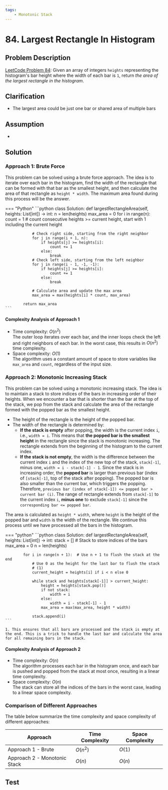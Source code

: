 ```yaml
---
tags:
    - Monotonic Stack
---
```


# 84. Largest Rectangle In Histogram

## Problem Description

[LeetCode Problem 84](https://leetcode.com/problems/largest-rectangle-in-histogram/description/):
Given an array of integers `heights` representing the histogram's bar height where the
width of each bar is `1`, return _the area of the largest rectangle in the histogram_.

## Clarification

- The largest area could be just one bar or shared area of multiple bars

## Assumption

-

## Solution

### Approach 1: Brute Force

This problem can be solved using a brute force approach. The idea is to iterate
over each bar in the histogram, find the
width of the rectangle that can be formed with that bar as the smallest height, and
then calculate the area of that rectangle as `height * width`. The maximum area
found during this process will be the answer.

=== "Python"
    ```python
    class Solution:
        def largestRectangleArea(self, heights: List[int]) -> int:
            n = len(heights)
            max_area = 0
            for i in range(n):
                count = 1  # count consecutive heights >= current height, start with 1 including the current height

                # Check right side, starting from the right neighbor
                for j in range(i + 1, n):
                    if heights[j] >= heights[i]:
                        count += 1
                    else:
                        break
                # Check left side, starting from the left neighbor
                for j in range(i - 1, -1, -1):
                    if heights[j] >= heights[i]:
                        count += 1
                    else:
                        break

                # Calculate area and update the max area
                max_area = max(heights[i] * count, max_area)

            return max_area
    ```

#### Complexity Analysis of Approach 1

- Time complexity: $O(n^2)$  
  The outer loop iterates over each bar, and the inner loops check the left and right
  neighbors of each bar. In the worst case, this results in $O(n^2)$ time complexity.
- Space complexity: $O(1)$  
  The algorithm uses a constant amount of space to store variables like `max_area` and
  `count`, regardless of the input size.

### Approach 2: Monotonic Increasing Stack

This problem can be solved using a monotonic increasing stack. The idea is to
maintain a stack to store indices of the bars in increasing order of their heights.
When we encounter a bar that is shorter than the bar at the top of the stack, we pop
from the stack and calculate the area of the rectangle formed with the popped bar as
the smallest height.

- The height of the rectangle is the height of the popped bar.
- The width of the rectangle is determined by:
    - **If the stack is empty** after popping, the width is the current index `i`, i.e.,
    `width = i`. This means that **the popped bar is the smallest height** in the rectangle
    since the stack is monotonic increasing. The rectangle extends from the beginning of
    the histogram to the current index.
    - **If the stack is not empty**, the width is the difference between the current index
    `i` and the index of the new top of the stack, `stack[-1]`, minus one,
    `width = i - stack[-1] - 1`. Since the stack is in increasing order,
    the **popped bar** is larger than previous bar (index of `[stack[-1]`, top of the
    stack after popping). The popped bar is also smaller than the current bar, which
    triggers the popping. Therefore,
    `previous bar (index of stack[-1]) <= popped bar > current bar (i)`. The range of
    rectangle extends from `stack[-1]` to the current index `i`, **minus one** to exclude
    `stack[-1]` since the `corresponding bar <= popped bar`.

The area is calculated as `height * width`, where `height` is the height of the popped
bar and `width` is the width of the rectangle. We continue this process until we have
processed all the bars in the histogram.

=== "python"
    ```python
    class Solution:
        def largestRectangleArea(self, heights: List[int]) -> int:
            stack = []  # Stack to store indices of the bars
            max_area = 0
            n = len(heights)

            for i in range(n + 1):  # Use n + 1 to flush the stack at the end
                # Use 0 as the height for the last bar to flush the stack
                # (1)
                current_height = heights[i] if i < n else 0

                while stack and heights[stack[-1]] > current_height:
                    height = heights[stack.pop()]
                    if not stack:
                        width = i
                    else:
                        width = i - stack[-1] - 1
                    max_area = max(max_area, height * width)

                stack.append(i)
    ```

    1. This ensures that all bars are processed and the stack is empty at the end. This is a trick to handle the last bar and calculate the area for all remaining bars in the stack.

#### Complexity Analysis of Approach 2

- Time complexity: $O(n)$  
  The algorithm processes each bar in the histogram once, and each bar is pushed and
  popped from the stack at most once, resulting in a linear time complexity.
- Space complexity: $O(n)$  
  The stack can store all the indices of the bars in the worst case, leading to a linear
  space complexity.

### Comparison of Different Approaches

The table below summarize the time complexity and space complexity of different
approaches:

Approach                     | Time Complexity | Space Complexity
-----------------------------|-----------------|-----------------
Approach 1 - Brute           | $O(n^2)$        | $O(1)$
Approach 2 - Monotonic Stack | $O(n)$          | $O(n)$

## Test
